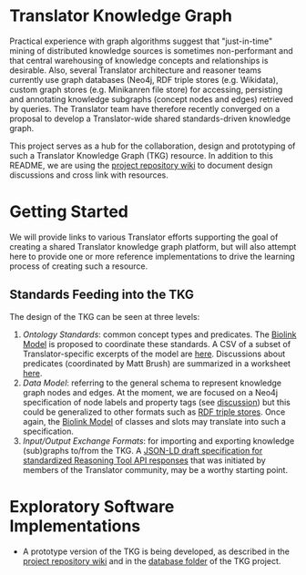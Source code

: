 # Translator Knowledge Graph

Practical experience with graph algorithms suggest that "just-in-time" mining of distributed knowledge sources is sometimes non-performant
and that central warehousing of knowledge concepts and relationships is desirable.  Also, several Translator architecture and reasoner 
teams currently use graph databases (Neo4j, RDF triple stores (e.g. Wikidata), custom graph stores (e.g. Minikanren file store) for 
accessing, persisting and annotating knowledge subgraphs (concept nodes and edges) retrieved by queries. The Translator team have therefore
recently converged on a proposal to develop a Translator-wide shared standards-driven knowledge graph.

This project serves as a hub for the collaboration, design and prototyping of such a Translator Knowledge Graph (TKG) resource.  In addition to this README, we are using the [project repository wiki](https://github.com/NCATS-Tangerine/translator-knowledge-graph/wiki) to document design discussions and cross link with resources.

# Getting Started

We will provide links to various Translator efforts supporting the goal of creating a shared Translator knowledge graph platform, but will
also attempt here to provide one or more reference implementations to drive the learning process of creating such a resource.

## Standards Feeding into the TKG

The design of the TKG can be seen at three levels:

1. *Ontology Standards*: common concept types and predicates. The [Biolink Model](https://github.com/biolink/biolink-model) is proposed to coordinate these standards. A CSV of a subset of Translator-specific excerpts of the model are [here](https://github.com/NCATS-Tangerine/translator-knowledge-beacon/blob/develop/api/types.csv). Discussions about predicates (coordinated by Matt Brush) are summarized in a worksheet [here](https://docs.google.com/spreadsheets/d/1zXitcR1QjHyh6WocukgshSR7IoAVg7MJQG-HNh96Jec/edit#gid=3366698).
2. *Data Model*: referring to the general schema to represent knowledge graph nodes and edges. At the moment, we are focused on a Neo4j specification of node labels and property tags (see [discussion](https://github.com/NCATS-Tangerine/translator-knowledge-graph/wiki/Consensus-Neo4j-Schema-to-Represent-Knowledge-Graph-Nodes-and-Edges)) but this could be generalized to other formats such as [RDF triple stores](). Once again, the [Biolink Model](https://github.com/biolink/biolink-model)  of classes and slots may translate into such a specification.
3. *Input/Output Exchange Formats*: for importing and exporting knowledge (sub)graphs to/from the TKG. A [JSON-LD draft specification for standardized Reasoning Tool API responses](https://docs.google.com/document/d/1O6_sVSdSjgMmXacyI44JJfEVQLATagal9ydWLBgi-vE/edit) that was initiated by members of the Translator community, may be a worthy starting point.

# Exploratory Software Implementations

* A prototype version of the TKG is being developed, as described in the [project repository wiki](https://github.com/NCATS-Tangerine/translator-knowledge-graph/wiki/Reference-Knowledge-Beacon-as-Prototype-TKG) and in the [database folder](https://github.com/NCATS-Tangerine/translator-knowledge-graph/database/README.md) of the TKG project.
